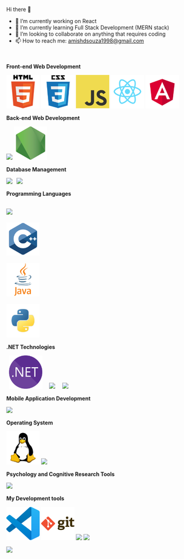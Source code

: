 Hi there 👋


 
- 🔭 I’m currently working on React
- 🌱 I’m currently learning Full Stack Development (MERN stack)
- 👯 I’m looking to collaborate on anything that requires coding
- 📫 How to reach me: amishdsouza1998@gmail.com

&nbsp;

**Front-end Web Development**
<p>
<code><img height="88" src="https://raw.githubusercontent.com/github/explore/80688e429a7d4ef2fca1e82350fe8e3517d3494d/topics/html/html.png"></code> 
<code><img height="88" src="https://raw.githubusercontent.com/github/explore/80688e429a7d4ef2fca1e82350fe8e3517d3494d/topics/css/css.png"></code>
<code><img height="88" src="https://raw.githubusercontent.com/github/explore/80688e429a7d4ef2fca1e82350fe8e3517d3494d/topics/javascript/javascript.png"></code>
<code><img height="88" src="https://raw.githubusercontent.com/github/explore/80688e429a7d4ef2fca1e82350fe8e3517d3494d/topics/react/react.png"></code>
<code><img height="88" src="https://raw.githubusercontent.com/github/explore/80688e429a7d4ef2fca1e82350fe8e3517d3494d/topics/angular/angular.png" ></code>
</p>


 **Back-end Web Development**
<p>
<code><img height="88" src="https://raw.githubusercontent.com/yurijserrano/Github-Profile-Readme-Logos/master/programming%20languages/php.png" ></code>
<code><img height="88" src="https://raw.githubusercontent.com/github/explore/80688e429a7d4ef2fca1e82350fe8e3517d3494d/topics/nodejs/nodejs.png"></code>
</p>

 
 **Database Management**
 <p>
<code><img height="88" src="https://raw.githubusercontent.com/yurijserrano/Github-Profile-Readme-Logos/042e36c55d4d757621dedc4f03108213fbb57ec4/databases/mongodb.svg" > </code>
<code><img height="88" src="https://raw.githubusercontent.com/yurijserrano/Github-Profile-Readme-Logos/042e36c55d4d757621dedc4f03108213fbb57ec4/databases/mysql.svg" > </code>
 </p>
 
**Programming Languages**
<p>

<code> <img height="88" src="https://upload.wikimedia.org/wikipedia/commons/1/19/C_Logo.png"> </code> 
<code> <img height="88" src="https://raw.githubusercontent.com/github/explore/80688e429a7d4ef2fca1e82350fe8e3517d3494d/topics/cpp/cpp.png"> </code>
<code> <img height="88" src="https://raw.githubusercontent.com/github/explore/80688e429a7d4ef2fca1e82350fe8e3517d3494d/topics/java/java.png">  </code>
<code> <img height="88" src="https://raw.githubusercontent.com/github/explore/80688e429a7d4ef2fca1e82350fe8e3517d3494d/topics/python/python.png"> </code>
 </p>

 **.NET Technologies**
<p>
<code> <img height="88" src="https://raw.githubusercontent.com/github/explore/93d8a67084f94b2a444e510199a6e7622e5b09a3/topics/dotnet/dotnet.png"> </code>
<code> <img height="88" src="https://miro.medium.com/v2/resize:fit:591/1*4HIU0YdDkj0dmGySVC5D_g.png"> </code>
<code> <img height="88" src="https://miro.medium.com/v2/resize:fit:1400/1*w0u2TZpEp3WfKMrlL5jTSw.png"> </code>
</p>


**Mobile Application Development**
<p>
 <code><img height="88" src="https://developer.android.com/studio/images/studio-icon.svg"></code>
</p>

 **Operating System**
 <p>
  
  <code><img height="88" src="https://raw.githubusercontent.com/github/explore/80688e429a7d4ef2fca1e82350fe8e3517d3494d/topics/linux/linux.png"></code>
 <code><img height="88" src="https://news.microsoft.com/wp-content/uploads/prod/sites/612/2021/06/Hero-Bloom-Logo-800x533.jpg"></code>
 </p>


 **Psychology and Cognitive Research Tools**
 <p>
   <code><img height="88" src="https://www.psychopy.org/_static/Psychopy%20Logotext.png"></code>

 </p>

 
 
**My Development tools**
<p>
<code><img height="88" src="https://raw.githubusercontent.com/github/explore/80688e429a7d4ef2fca1e82350fe8e3517d3494d/topics/visual-studio-code/visual-studio-code.png"></code>
<code><img height="88" src="https://raw.githubusercontent.com/github/explore/80688e429a7d4ef2fca1e82350fe8e3517d3494d/topics/git/git.png"></code>
<code><img height="88" src="https://github.githubassets.com/assets/GitHub-Mark-ea2971cee799.png"></code>
<code><img height="88" src="https://encrypted-tbn0.gstatic.com/images?q=tbn:ANd9GcRybnKzjHPnpLFTRJLM4p10xpqYIc8di3d2Fvk-_WAVIQ&s"></code>
 </p>



![](https://github-readme-stats-ssggoku.vercel.app/api/?username=amishdsouza&custom_title=Amish's%20Github%20Stats&show_icons=true&layout=default)  




